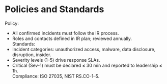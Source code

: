 # Policies and Standards
Policy:
- All confirmed incidents must follow the IR process.  
- Roles and contacts defined in IR plan; reviewed annually.  
Standards:
- Incident categories: unauthorized access, malware, data disclosure, disruption, insider.  
- Severity levels (1–5) drive response SLAs.  
- Critical (Sev-1) must be declared ≤ 30 min and reported to leadership ≤ 1h.  
Compliance: ISO 27035, NIST RS.CO-1–5.
